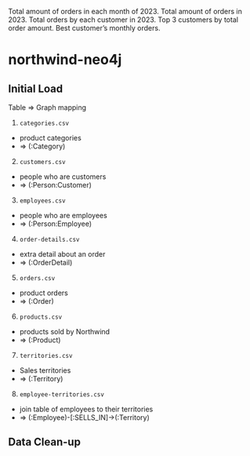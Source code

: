 
Total amount of orders in each month of 2023.
Total amount of orders in 2023.
Total orders by each customer in 2023.
Top 3 customers by total order amount.
Best customer’s monthly orders.


































northwind-neo4j
===============

## Initial Load

Table => Graph mapping

1. `categories.csv`
  - product categories
  - => (:Category)
2. `customers.csv`
  - people who are customers
  - => (:Person:Customer)
3. `employees.csv`
  - people who are employees
  - => (:Person:Employee)
4. `order-details.csv`
  - extra detail about an order
  - => (:OrderDetail)
5. `orders.csv`
  - product orders
  - => (:Order)
6. `products.csv`
  - products sold by Northwind
  - => (:Product)
7. `territories.csv`
  - Sales territories
  - => (:Territory)
8. `employee-territories.csv`
  - join table of employees to their territories
  - => (:Employee)-[:SELLS_IN]->(:Territory)

## Data Clean-up
